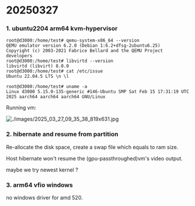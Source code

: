 # 20250327
### 1. ubuntu2204 arm64 kvm-hypervisor

```
root@d3000:/home/test# qemu-system-x86_64 --version
QEMU emulator version 6.2.0 (Debian 1:6.2+dfsg-2ubuntu6.25)
Copyright (c) 2003-2021 Fabrice Bellard and the QEMU Project developers
root@d3000:/home/test# libvirtd --version
libvirtd (libvirt) 8.0.0
root@d3000:/home/test# cat /etc/issue
Ubuntu 22.04.5 LTS \n \l

root@d3000:/home/test# uname -a
Linux d3000 5.15.0-135-generic #146-Ubuntu SMP Sat Feb 15 17:31:19 UTC 2025 aarch64 aarch64 aarch64 GNU/Linux

```
Running vm:   

![./images/2025_03_27_09_35_38_819x631.jpg](./images/2025_03_27_09_35_38_819x631.jpg)

### 2. hibernate and resume from partition
Re-allocate the disk space, create a swap file which  equals to ram size.   

Host hibernate won't resume the (gpu-passthroughed)vm's video output.   

maybe we try newest kernel ?   
### 3. arm64 vfio windows 
no windows driver for amd 520.   
